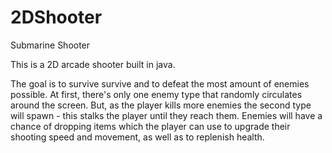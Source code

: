 # 2DShooter

Submarine Shooter

This is a 2D arcade shooter built in java.


The goal is to survive survive and to defeat the most amount of enemies possible.
At first, there's only one enemy type that randomly circulates around the screen. But, as the player
kills more enemies the second type will spawn - this stalks the player until they reach them. 
Enemies will have a chance of dropping items which the player can use to upgrade their shooting speed 
and movement, as well as to replenish health. 
